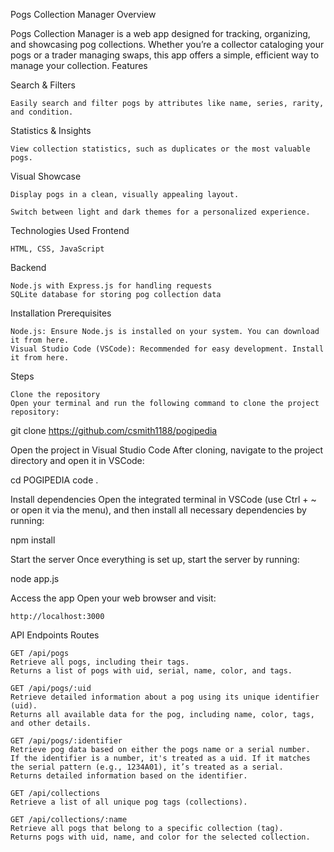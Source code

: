 Pogs Collection Manager
Overview

Pogs Collection Manager is a web app designed for tracking, organizing, and showcasing pog collections. Whether you’re a collector cataloging your pogs or a trader managing swaps, this app offers a simple, efficient way to manage your collection.
Features

Search & Filters

    Easily search and filter pogs by attributes like name, series, rarity, and condition.

Statistics & Insights

    View collection statistics, such as duplicates or the most valuable pogs.

Visual Showcase

    Display pogs in a clean, visually appealing layout.

    Switch between light and dark themes for a personalized experience.

Technologies Used
Frontend

    HTML, CSS, JavaScript

Backend

    Node.js with Express.js for handling requests
    SQLite database for storing pog collection data


Installation
Prerequisites

    Node.js: Ensure Node.js is installed on your system. You can download it from here.
    Visual Studio Code (VSCode): Recommended for easy development. Install it from here.

Steps

    Clone the repository
    Open your terminal and run the following command to clone the project repository:

git clone https://github.com/csmith1188/pogipedia

Open the project in Visual Studio Code
After cloning, navigate to the project directory and open it in VSCode:

cd POGIPEDIA
code .

Install dependencies
Open the integrated terminal in VSCode (use Ctrl + ~ or open it via the menu), and then install all necessary dependencies by running:

npm install


Start the server
Once everything is set up, start the server by running:

node app.js

Access the app
Open your web browser and visit:

    http://localhost:3000

API Endpoints
Routes

    GET /api/pogs
    Retrieve all pogs, including their tags.
    Returns a list of pogs with uid, serial, name, color, and tags.

    GET /api/pogs/:uid
    Retrieve detailed information about a pog using its unique identifier (uid).
    Returns all available data for the pog, including name, color, tags, and other details.

    GET /api/pogs/:identifier
    Retrieve pog data based on either the pogs name or a serial number.
    If the identifier is a number, it's treated as a uid. If it matches the serial pattern (e.g., 1234A01), it’s treated as a serial.
    Returns detailed information based on the identifier.

    GET /api/collections
    Retrieve a list of all unique pog tags (collections).

    GET /api/collections/:name
    Retrieve all pogs that belong to a specific collection (tag).
    Returns pogs with uid, name, and color for the selected collection.
